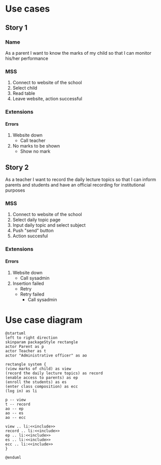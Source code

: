 # Use cases

## Story 1

### Name

As a parent I want to know the marks of my child so that I can monitor his/her performance

### MSS

1. Connect to website of the school
2. Select child
3. Read table
4. Leave website, action successful

### Extensions

#### Errors

1. Website down
   - Call teacher
2. No marks to be shown
    - Show no mark

## Story 2

As a teacher I want to record the daily lecture topics so that I can inform parents and students and have an official recording for institutional purposes

### MSS

1. Connect to website of the school
2. Select daily topic page
3. Input daily topic and select subject
4. Push "send" button
5. Action succesful

### Extensions

#### Errors

1. Website down
    - Call sysadmin
2. Insertion failed
    - Retry
    - Retry failed
        - Call sysadmin


# Use case diagram

```plantuml
@startuml 
left to right direction
skinparam packageStyle rectangle
actor Parent as p
actor Teacher as t
actor "Administrative officer" as ao

rectangle system {
(view marks of child) as view
(record the daily lecture topics) as record
(enable access to parents) as ep
(enroll the students) as es
(enter class composition) as ecc
(log in) as li

p -- view
t -- record
ao -- ep
ao -- es
ao -- ecc

view .. li:<<include>>
record .. li:<<include>>
ep .. li:<<include>>
es .. li:<<include>>
ecc .. li:<<include>>
}

@enduml
```

